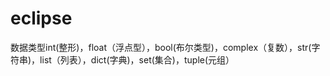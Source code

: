 # eclipse
数据类型int(整形)，float（浮点型），bool(布尔类型)，complex（复数），str(字符串)，list（列表），dict(字典)，set(集合)，tuple(元组）
